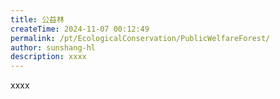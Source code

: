 ```yaml
---
title: 公益林
createTime: 2024-11-07 00:12:49
permalink: /pt/EcologicalConservation/PublicWelfareForest/
author: sunshang-hl
description: xxxx
---
```


xxxx
